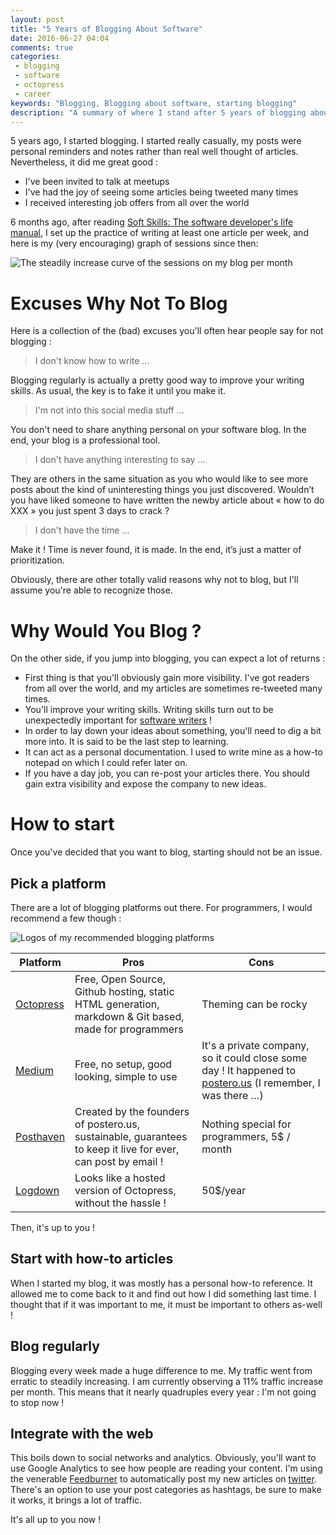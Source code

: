 ```yaml
---
layout: post
title: "5 Years of Blogging About Software"
date: 2016-06-27 04:04
comments: true
categories:
 - blogging
 - software
 - octopress
 - career
keywords: "Blogging, Blogging about software, starting blogging"
description: "A summary of where I stand after 5 years of blogging about software, and a guide to start one's own blog"
---
```

5 years ago, I started blogging. I started really casually, my posts were personal reminders and notes rather than real well thought of articles. Nevertheless, it did me great good :

* I've been invited to talk at meetups
* I've had the joy of seeing some articles being tweeted many times
* I received interesting job offers from all over the world

6 months ago, after reading [Soft Skills: The software developer's life manual](https://www.amazon.com/Soft-Skills-software-developers-manual/dp/1617292397/ref=sr_1_1?tag=pbourgau-20&amp;ie=UTF8&qid=1467000033&sr=8-1&keywords=soft+skills), I set up the practice of writing at least one article per week, and here is my (very encouraging) graph of sessions since then:

![The steadily increase curve of the sessions on my blog per month]({{site.url}}/imgs/2016-06-27-5-years-of-blogging-about-software/analytics.jpg)

# Excuses Why Not To Blog

Here is a collection of the (bad) excuses you'll often hear people say for not blogging :

> I don't know how to write ...

Blogging regularly is actually a pretty good way to improve your writing skills. As usual, the key is to fake it until you make it.

> I'm not into this social media stuff ...

You don't need to share anything personal on your software blog. In the end, your blog is a professional tool.

> I don't have anything interesting to say ...

They are others in the same situation as you who would like to see more posts about the kind of uninteresting things you just discovered. Wouldn’t you have liked someone to have written the newby article about « how to do XXX » you just spent 3 days to crack ?

> I don't have the time ...

Make it ! Time is never found, it is made. In the end, it’s just a matter of prioritization.

Obviously, there are other totally valid reasons why not to blog, but I'll assume you're able to recognize those.

# Why Would You Blog ?

On the other side, if you jump into blogging, you can expect a lot of returns :

* First thing is that you'll obviously gain more visibility. I've got readers from all over the world, and my articles are sometimes re-tweeted many times.
* You'll improve your writing skills. Writing skills turn out to be unexpectedly important for [software writers](https://www.youtube.com/watch?v=9LfmrkyP81M) !
* In order to lay down your ideas about something, you'll need to dig a bit more into. It is said to be the last step to learning.
* It can act as a personal documentation. I used to write mine as a how-to notepad on which I could refer later on.
* If you have a day job, you can re-post your articles there. You should gain extra visibility and expose the company to new ideas.

# How to start

Once you've decided that you want to blog, starting should not be an issue.

## Pick a platform

There are a lot of blogging platforms out there. For programmers, I would recommend a few though :

![Logos of my recommended blogging platforms]({{site.url}}/imgs/2016-06-27-5-years-of-blogging-about-software/platforms.jpg)

Platform | Pros | Cons
----------|------|-----
[Octopress](http://octopress.org/) | Free, Open Source, Github hosting, static HTML generation, markdown & Git based, made for programmers | Theming can be rocky
[Medium](https://medium.com/)    | Free, no setup, good looking, simple to use | It's a private company, so it could close some day ! It happened to [postero.us](http://www.posterous.com) (I remember, I was there …)
[Posthaven](https://posthaven.com/) | Created by the founders of postero.us, sustainable, guarantees to keep it live for ever, can post by email ! | Nothing special for programmers, 5$ / month
[Logdown](https://logdown.com/)   | Looks like a hosted version of Octopress, without the hassle ! | 50$/year

Then, it's up to you !

## Start with how-to articles

When I started my blog, it was mostly has a personal how-to reference. It allowed me to come back to it and find out how I did something last time. I thought that if it was important to me, it must be important to others as-well !

## Blog regularly

Blogging every week made a huge difference to me. My traffic went from erratic to steadily increasing. I am currently observing a 11% traffic increase per month. This means that it nearly quadruples every year : I'm not going to stop now !

## Integrate with the web

This boils down to social networks and analytics. Obviously, you'll want to use Google Analytics to see how people are reading your content. I'm using the venerable [Feedburner](https://feedburner.google.com) to automatically post my new articles on [twitter](https://twitter.com). There's an option to use your post categories as hashtags, be sure to make it works, it brings a lot of traffic.

It's all up to you now !

